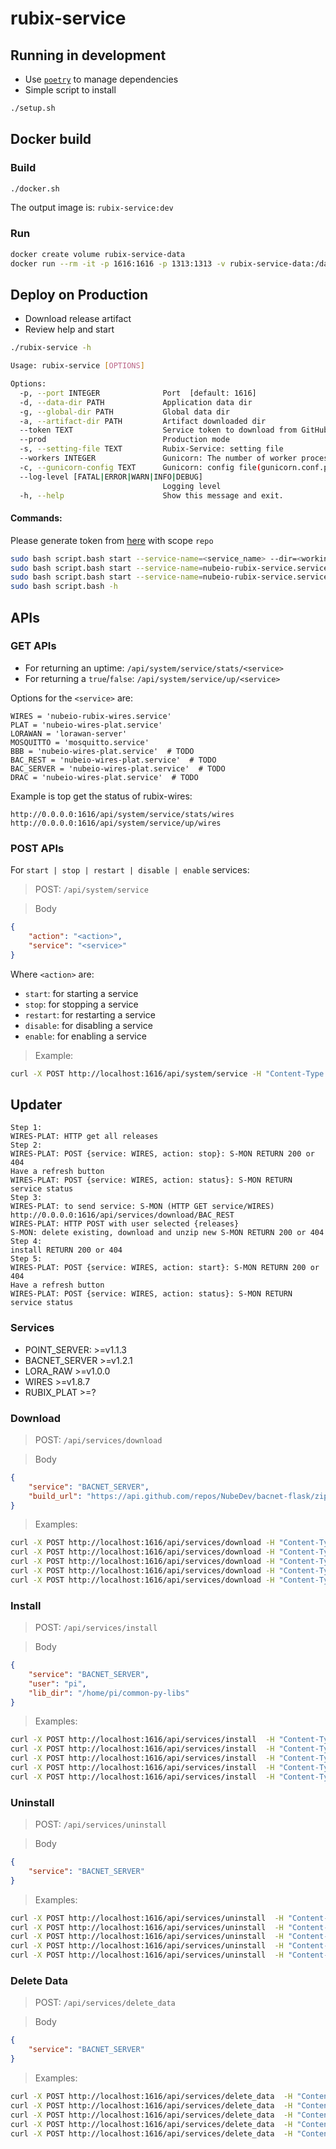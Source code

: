 # rubix-service

## Running in development

- Use [`poetry`](https://github.com/python-poetry/poetry) to manage dependencies
- Simple script to install

```bash
./setup.sh
```

## Docker build

### Build

```bash
./docker.sh
```

The output image is: `rubix-service:dev`

### Run

```bash
docker create volume rubix-service-data
docker run --rm -it -p 1616:1616 -p 1313:1313 -v rubix-service-data:/data --name rubix-service rubix-service:dev
```

## Deploy on Production

- Download release artifact
- Review help and start
```bash
./rubix-service -h

Usage: rubix-service [OPTIONS]

Options:
  -p, --port INTEGER              Port  [default: 1616]
  -d, --data-dir PATH             Application data dir
  -g, --global-dir PATH           Global data dir
  -a, --artifact-dir PATH         Artifact downloaded dir
  --token TEXT                    Service token to download from GitHub private repository
  --prod                          Production mode
  -s, --setting-file TEXT         Rubix-Service: setting file
  --workers INTEGER               Gunicorn: The number of worker processes for handling requests.
  -c, --gunicorn-config TEXT      Gunicorn: config file(gunicorn.conf.py)
  --log-level [FATAL|ERROR|WARN|INFO|DEBUG]
                                  Logging level
  -h, --help                      Show this message and exit.
```

#### Commands:

Please generate token from [here](https://github.com/settings/tokens) with scope `repo`

```bash
sudo bash script.bash start --service-name=<service_name> --dir=<working_dir> --lib-dir=<common-py-libs-dir> --data-dir=<data_dir> -p=<port> -t=<token>
sudo bash script.bash start --service-name=nubeio-rubix-service.service --dir=/home/pi/rubix-service --lib-dir=/home/pi/common-py-libs --data-dir=/data/rubix-service -p=1616
sudo bash script.bash start --service-name=nubeio-rubix-service.service --dir=/home/debian/rubix-service --lib-dir=/home/debian/common-py-libs --data-dir=/data/rubix-service -p=1616
sudo bash script.bash -h
```

## APIs

### GET APIs
- For returning an uptime: `/api/system/service/stats/<service>`
- For returning a `true`/`false`: `/api/system/service/up/<service>`

Options for the `<service>` are:
```
WIRES = 'nubeio-rubix-wires.service'
PLAT = 'nubeio-wires-plat.service'
LORAWAN = 'lorawan-server'
MOSQUITTO = 'mosquitto.service'
BBB = 'nubeio-wires-plat.service'  # TODO
BAC_REST = 'nubeio-wires-plat.service'  # TODO
BAC_SERVER = 'nubeio-wires-plat.service'  # TODO
DRAC = 'nubeio-wires-plat.service'  # TODO
```

Example is top get the status of rubix-wires:
```
http://0.0.0.0:1616/api/system/service/stats/wires
http://0.0.0.0:1616/api/system/service/up/wires
```


### POST APIs

For `start | stop | restart | disable | enable` services: 

> POST: `/api/system/service`

> Body
```json
{
    "action": "<action>",
    "service": "<service>"
}
```

Where `<action>` are:
- `start`: for starting a service
- `stop`: for stopping a service
- `restart`: for restarting a service
- `disable`: for disabling a service
- `enable`: for enabling a service

> Example:
```bash
curl -X POST http://localhost:1616/api/system/service -H "Content-Type: application/json" -d '{"action": "restart","service":"wires"}'
```

## Updater

```
Step 1:
WIRES-PLAT: HTTP get all releases
Step 2: 
WIRES-PLAT: POST {service: WIRES, action: stop}: S-MON RETURN 200 or 404
Have a refresh button 
WIRES-PLAT: POST {service: WIRES, action: status}: S-MON RETURN service status
Step 3: 
WIRES-PLAT: to send service: S-MON (HTTP GET service/WIRES) http://0.0.0.0:1616/api/services/download/BAC_REST
WIRES-PLAT: HTTP POST with user selected {releases}  
S-MON: delete existing, download and unzip new S-MON RETURN 200 or 404
Step 4: 
install RETURN 200 or 404
Step 5: 
WIRES-PLAT: POST {service: WIRES, action: start}: S-MON RETURN 200 or 404
Have a refresh button 
WIRES-PLAT: POST {service: WIRES, action: status}: S-MON RETURN service status
```

### Services
- POINT_SERVER: >=v1.1.3
- BACNET_SERVER >=v1.2.1
- LORA_RAW >=v1.0.0
- WIRES >=v1.8.7
- RUBIX_PLAT >=?


### Download
> POST: `/api/services/download`

> Body
```json
{
    "service": "BACNET_SERVER",
    "build_url": "https://api.github.com/repos/NubeDev/bacnet-flask/zipball/v1.1.3"
}
```
>Examples:
```bash
curl -X POST http://localhost:1616/api/services/download -H "Content-Type: application/json" -d '{"service":"POINT_SERVER","version":"v1.1.3"}'
curl -X POST http://localhost:1616/api/services/download -H "Content-Type: application/json" -d '{"service":"BACNET_SERVER","version":"v1.2.1"}'
curl -X POST http://localhost:1616/api/services/download -H "Content-Type: application/json" -d '{"service":"LORA_RAW","version":"v1.0.0"}'
curl -X POST http://localhost:1616/api/services/download -H "Content-Type: application/json" -d '{"service":"WIRES","version":"v1.8.7"}'
curl -X POST http://localhost:1616/api/services/download -H "Content-Type: application/json" -d '{"service":"RUBIX_PLAT","version":"v1.1.5"}'
```


### Install
> POST: `/api/services/install`

> Body
```json
{   
    "service": "BACNET_SERVER",
    "user": "pi",
    "lib_dir": "/home/pi/common-py-libs"
}
```
> Examples:
```bash
curl -X POST http://localhost:1616/api/services/install  -H "Content-Type: application/json" -d '{"service":"POINT_SERVER","version":"v1.1.3","lib_dir":"/home/debian/common-py-libs"}'
curl -X POST http://localhost:1616/api/services/install  -H "Content-Type: application/json" -d '{"service":"BACNET_SERVER","version":"v1.2.1","lib_dir":"/home/pi/common-py-libs"}'
curl -X POST http://localhost:1616/api/services/install  -H "Content-Type: application/json" -d '{"service":"LORA_RAW","version":"v1.0.0","lib_dir":"/home/pi/common-py-libs"}'
curl -X POST http://localhost:1616/api/services/install  -H "Content-Type: application/json" -d '{"service":"WIRES","version":"v1.8.7"}'
curl -X POST http://localhost:1616/api/services/install  -H "Content-Type: application/json" -d '{"service":"RUBIX_PLAT","version":"v1.1.5"}'
```


### Uninstall
> POST: `/api/services/uninstall`

> Body
```json
{   
    "service": "BACNET_SERVER"
}
```
> Examples:
```bash
curl -X POST http://localhost:1616/api/services/uninstall  -H "Content-Type: application/json" -d '{"service":"POINT_SERVER"}'
curl -X POST http://localhost:1616/api/services/uninstall  -H "Content-Type: application/json" -d '{"service":"BACNET_SERVER"}'
curl -X POST http://localhost:1616/api/services/uninstall  -H "Content-Type: application/json" -d '{"service":"LORA_RAW"}'
curl -X POST http://localhost:1616/api/services/uninstall  -H "Content-Type: application/json" -d '{"service":"WIRES"}'
curl -X POST http://localhost:1616/api/services/uninstall  -H "Content-Type: application/json" -d '{"service":"RUBIX_PLAT"}'
```


### Delete Data
> POST: `/api/services/delete_data`

> Body
```json
{   
    "service": "BACNET_SERVER"
}
```
> Examples:
```bash
curl -X POST http://localhost:1616/api/services/delete_data  -H "Content-Type: application/json" -d '{"service":"POINT_SERVER"}'
curl -X POST http://localhost:1616/api/services/delete_data  -H "Content-Type: application/json" -d '{"service":"BACNET_SERVER"}'
curl -X POST http://localhost:1616/api/services/delete_data  -H "Content-Type: application/json" -d '{"service":"LORA_RAW"}'
curl -X POST http://localhost:1616/api/services/delete_data  -H "Content-Type: application/json" -d '{"service":"WIRES"}'
curl -X POST http://localhost:1616/api/services/delete_data  -H "Content-Type: application/json" -d '{"service":"RUBIX_PLAT"}'
```

